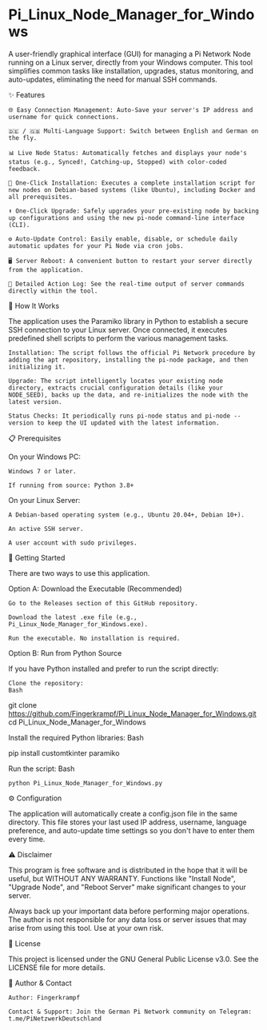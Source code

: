 # Pi_Linux_Node_Manager_for_Windows
A user-friendly graphical interface (GUI) for managing a Pi Network Node running on a Linux server, directly from your Windows computer.  This tool simplifies common tasks like installation, upgrades, status monitoring, and auto-updates, eliminating the need for manual SSH commands. 

✨ Features

    🌐 Easy Connection Management: Auto-Save your server's IP address and username for quick connections.

    🇩🇪 / 🇬🇧 Multi-Language Support: Switch between English and German on the fly.

    📊 Live Node Status: Automatically fetches and displays your node's status (e.g., Synced!, Catching-up, Stopped) with color-coded feedback.

    🚀 One-Click Installation: Executes a complete installation script for new nodes on Debian-based systems (like Ubuntu), including Docker and all prerequisites.

    ⬆️ One-Click Upgrade: Safely upgrades your pre-existing node by backing up configurations and using the new pi-node command-line interface (CLI).

    ⚙️ Auto-Update Control: Easily enable, disable, or schedule daily automatic updates for your Pi Node via cron jobs.

    🖥️ Server Reboot: A convenient button to restart your server directly from the application.

    📜 Detailed Action Log: See the real-time output of server commands directly within the tool.

🔧 How It Works

The application uses the Paramiko library in Python to establish a secure SSH connection to your Linux server. Once connected, it executes predefined shell scripts to perform the various management tasks.

    Installation: The script follows the official Pi Network procedure by adding the apt repository, installing the pi-node package, and then initializing it.

    Upgrade: The script intelligently locates your existing node directory, extracts crucial configuration details (like your NODE_SEED), backs up the data, and re-initializes the node with the latest version.

    Status Checks: It periodically runs pi-node status and pi-node --version to keep the UI updated with the latest information.

📋 Prerequisites

On your Windows PC:

    Windows 7 or later.

    If running from source: Python 3.8+

On your Linux Server:

    A Debian-based operating system (e.g., Ubuntu 20.04+, Debian 10+).

    An active SSH server.

    A user account with sudo privileges.

🚀 Getting Started

There are two ways to use this application.

Option A: Download the Executable (Recommended)

    Go to the Releases section of this GitHub repository.

    Download the latest .exe file (e.g., Pi_Linux_Node_Manager_for_Windows.exe).

    Run the executable. No installation is required.

Option B: Run from Python Source

If you have Python installed and prefer to run the script directly:

    Clone the repository:
    Bash

git clone https://github.com/Fingerkrampf/Pi_Linux_Node_Manager_for_Windows.git
cd Pi_Linux_Node_Manager_for_Windows

Install the required Python libraries:
Bash

pip install customtkinter paramiko

Run the script:
Bash

    python Pi_Linux_Node_Manager_for_Windows.py

⚙️ Configuration

The application will automatically create a config.json file in the same directory. This file stores your last used IP address, username, language preference, and auto-update time settings so you don't have to enter them every time.

⚠️ Disclaimer

This program is free software and is distributed in the hope that it will be useful, but WITHOUT ANY WARRANTY. Functions like "Install Node", "Upgrade Node", and "Reboot Server" make significant changes to your server.

Always back up your important data before performing major operations. The author is not responsible for any data loss or server issues that may arise from using this tool. Use at your own risk.

📄 License

This project is licensed under the GNU General Public License v3.0. See the LICENSE file for more details.

👤 Author & Contact

    Author: Fingerkrampf

    Contact & Support: Join the German Pi Network community on Telegram: t.me/PiNetzwerkDeutschland
